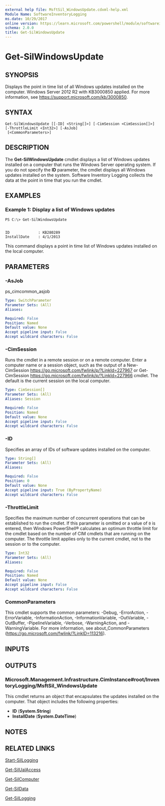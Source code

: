 ```yaml
---
external help file: MsftSil_WindowsUpdate.cdxml-help.xml
Module Name: SoftwareInventoryLogging
ms.date: 10/29/2017
online version: https://learn.microsoft.com/powershell/module/softwareinventorylogging/get-silwindowsupdate?view=windowsserver2012r2-ps&wt.mc_id=ps-gethelp
schema: 2.0.0
title: Get-SilWindowsUpdate
---
```


# Get-SilWindowsUpdate

## SYNOPSIS
Displays the point in time list of all Windows updates installed on the computer.
Windows Server 2012 R2 with KB3000850 applied.
For more information, see https://support.microsoft.com/kb/3000850.

## SYNTAX

```
Get-SilWindowsUpdate [[-ID] <String[]>] [-CimSession <CimSession[]>] [-ThrottleLimit <Int32>] [-AsJob]
 [<CommonParameters>]
```

## DESCRIPTION
The **Get-SilWindowsUpdate** cmdlet displays a list of Windows updates installed on a computer that runs the Windows Server operating system.
If you do not specify the **ID** parameter, the cmdlet displays all Windows updates installed on the system.
Software Inventory Logging collects the data at the point in time that you run the cmdlet.

## EXAMPLES

### Example 1: Display a list of Windows updates
```
PS C:\> Get-SilWindowsUpdate


ID             : KB280289
InstallDate    : 4/1/2013
```

This command displays a point in time list of Windows updates installed on the local computer.

## PARAMETERS

### -AsJob
ps_cimcommon_asjob

```yaml
Type: SwitchParameter
Parameter Sets: (All)
Aliases: 

Required: False
Position: Named
Default value: None
Accept pipeline input: False
Accept wildcard characters: False
```

### -CimSession
Runs the cmdlet in a remote session or on a remote computer.
Enter a computer name or a session object, such as the output of a New-CimSession https://go.microsoft.com/fwlink/p/?LinkId=227967 or Get-CimSession https://go.microsoft.com/fwlink/p/?LinkId=227966 cmdlet.
The default is the current session on the local computer.

```yaml
Type: CimSession[]
Parameter Sets: (All)
Aliases: Session

Required: False
Position: Named
Default value: None
Accept pipeline input: False
Accept wildcard characters: False
```

### -ID
Specifies an array of IDs of software updates installed on the computer.

```yaml
Type: String[]
Parameter Sets: (All)
Aliases: 

Required: False
Position: 0
Default value: None
Accept pipeline input: True (ByPropertyName)
Accept wildcard characters: False
```

### -ThrottleLimit
Specifies the maximum number of concurrent operations that can be established to run the cmdlet.
If this parameter is omitted or a value of `0` is entered, then Windows PowerShell® calculates an optimum throttle limit for the cmdlet based on the number of CIM cmdlets that are running on the computer.
The throttle limit applies only to the current cmdlet, not to the session or to the computer.

```yaml
Type: Int32
Parameter Sets: (All)
Aliases: 

Required: False
Position: Named
Default value: None
Accept pipeline input: False
Accept wildcard characters: False
```

### CommonParameters
This cmdlet supports the common parameters: -Debug, -ErrorAction, -ErrorVariable, -InformationAction, -InformationVariable, -OutVariable, -OutBuffer, -PipelineVariable, -Verbose, -WarningAction, and -WarningVariable. For more information, see about_CommonParameters (https://go.microsoft.com/fwlink/?LinkID=113216).

## INPUTS

## OUTPUTS

### Microsoft.Management.Infrastructure.CimInstance#root/InventoryLogging/MsftSil_WindowsUpdate
This cmdlet returns an object that encapsulates the updates installed on the computer.
That object includes the following properties: 

- **ID** (**System.String**)
- **InstallDate** (**System.DateTime**)

## NOTES

## RELATED LINKS

[Start-SilLogging](./Start-SilLogging.md)

[Get-SilUalAccess](./Get-SilUalAccess.md)

[Get-SilComputer](./Get-SilComputer.md)

[Get-SilData](./Get-SilData.md)

[Get-SilLogging](./Get-SilLogging.md)


